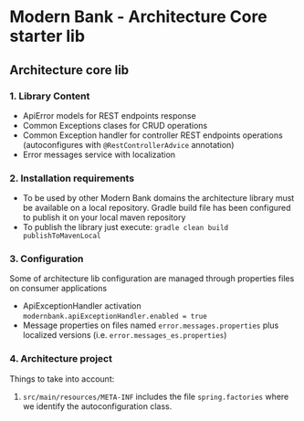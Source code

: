 # Modern Bank - Architecture Core starter lib

## Architecture core lib

### 1. Library Content

- ApiError models for REST endpoints response
- Common Exceptions clases for CRUD operations
- Common Exception handler for controller REST endpoints operations (autoconfigures with ```@RestControllerAdvice``` annotation)
- Error messages service with localization

### 2. Installation requirements

- To be used by other Modern Bank domains the architecture library must be available on a local repository. Gradle build file has been configured to publish it on your local maven repository
- To publish the library just execute: ```gradle clean build publishToMavenLocal```

### 3. Configuration

Some of architecture lib configuration are managed through properties files on consumer applications

- ApiExceptionHandler activation ```modernbank.apiExceptionHandler.enabled = true```
- Message properties on files named ```error.messages.properties``` plus localized versions (i.e. ```error.messages_es.properties```)

### 4. Architecture project

Things to take into account:

1. ```src/main/resources/META-INF``` includes the file ```spring.factories``` where we identify the autoconfiguration class.
